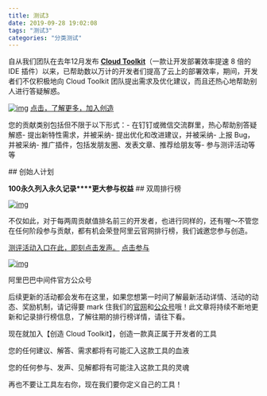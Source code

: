 ```yaml
---
title: 测试3
date: 2019-09-28 19:02:08
tags: "测试3"
categories: "分类测试"
---
```


自从我们团队在去年12月发布 [**Cloud Toolkit**](https://www.aliyun.com/product/cloudtoolkit?spm=5176.12825654.h2v3icoap.375.1c7b2c4a8dETAg)（一款让开发部署效率提速 8 倍的 IDE 插件）以来，已帮助数以万计的开发者们提高了云上的部署效率，期间，开发者们不仅积极地向 Cloud Toolkit 团队提出需求及优化建议，而且还热心地帮助别人进行答疑解惑。




[![img](https://img.alicdn.com/tfs/TB1lA5edvWG3KVjSZFgXXbTspXa-969-362.png)](https://img.alicdn.com/tfs/TB1lA5edvWG3KVjSZFgXXbTspXa-969-362.png)
[点击，了解更多，加入创造](https://www.aliyun.com/product/cloudtoolkit?spm=5176.12825654.h2v3icoap.375.1c7b2c4a8dETAg)


您的贡献类别包括但不限于以下形式：- 在钉钉或微信交流群里，热心帮助别答疑解惑- 提出新特性需求，并被采纳- 提出优化和改进建议，并被采纳- 上报 Bug，并被采纳- 推广插件，包括发朋友圈、发表文章、推荐给朋友等- 参与测评活动等等

\## 创始人计划

**100****永久列入****永久记录****更大参与权益**
\## 双周排行榜


[![img](https://img.alicdn.com/tfs/TB1Mn1ldBCw3KVjSZFlXXcJkFXa-623-479.png)](https://img.alicdn.com/tfs/TB1Mn1ldBCw3KVjSZFlXXcJkFXa-623-479.png)


不仅如此，对于每两周贡献值排名前三的开发者，也进行同样的，还有喔～不管您在任何阶段参与贡献，都有机会荣登阿里云官网排行榜，我们诚邀您参与创造。


[测评活动入口在此，即刻点击发声。](https://jinshuju.net/f/P44tcE)
[点击参与](https://jinshuju.net/f/QHeWPh)


[![img](http://img.alicdn.com/tfs/TB1ZqxHswHqK1RjSZJnXXbNLpXa-258-258.jpg)](http://img.alicdn.com/tfs/TB1ZqxHswHqK1RjSZJnXXbNLpXa-258-258.jpg)

阿里巴巴中间件官方公众号



后续更新的活动都会发布在这里，如果您想第一时间了解最新活动详情、活动的动态、奖励机制，请记得要 mark 住我们的[官网](https://www.aliyun.com/product/cloudtoolkit?spm=5176.12825654.h2v3icoap.375.1c7b2c4a8dETAg)和[公众号](https://mp.weixin.qq.com/mp/profile_ext?action=home&__biz=MzU4NzU0MDIzOQ==&scene=124#wechat_redirect)哦！此文章将持续不断地更新和记录排行榜信息，了解往期的排行榜详情，请往下看。



现在就加入【创造 Cloud Toolkit】，创造一款真正属于开发者的工具

您的任何建议、解答、需求都将有可能汇入这款工具的血液

您的任何参与、发声、见解都将有可能注入这款工具的灵魂

再也不要让工具左右你，现在我们要你定义自己的工具！